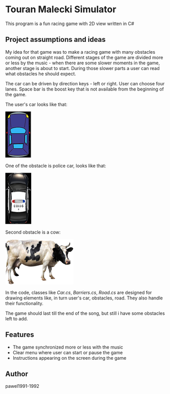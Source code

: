 
# Touran Malecki Simulator

This program is a fun racing game with 2D view written in C# 

## Project assumptions and ideas 

My idea for that game was to make a racing game with many obstacles coming out on straight road. Different stages of the game are divided more or less by the music - when there are some slower moments in the game, another stage is about to start. During those slower parts a user can read what obstacles he should expect.

The car can be driven by direction keys - left or right. User can choose four lanes. Space bar is the boost key that is not available from the beginning of the game.

The user's car looks like that:

![Car](/TouranMaleckiSimulator/Car.png)

One of the obstacle is police car, looks like that:

![Police](/TouranMaleckiSimulator/paly.png)

Second obstacle is a cow:

![Police](/TouranMaleckiSimulator/krowa.png)

In the code, classes like *Car.cs*, *Barriers.cs*, *Road.cs* are designed for drawing elements like, in turn user's car, obstacles, road. They also handle their functionality. 

The game should last till the end of the song, but still i have some obstacles left to add. 

## Features

* The game synchronized more or less with the music
* Clear menu where user can start or pause the game
* Instructions appearing on the screen during the game


## Author

pawel1991-1992
